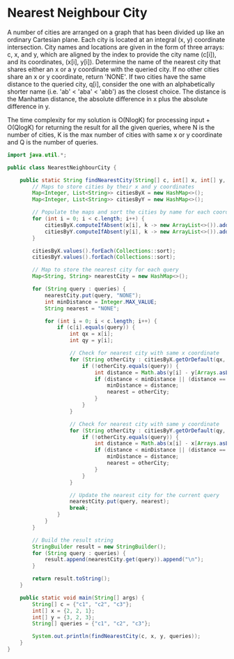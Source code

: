 # Nearest Neighbour City
A number of cities are arranged on a graph that has been divided up like an ordinary Cartesian plane. Each city is located at an integral (x, y) coordinate intersection. City names and locations are given in the form of three arrays: c, x, and y, which are aligned by the index to provide the city name (c[i]), and its coordinates, (x[i], y[i]). Determine the name of the nearest city that shares either an x or a y coordinate with the queried city. If no other cities share an x or y coordinate, return 'NONE'. If two cities have the same distance to the queried city, q[i], consider the one with an alphabetically shorter name (i.e. 'ab' < 'aba' < 'abb') as the closest choice. The distance is the Manhattan distance, the absolute difference in x plus the absolute difference in y.

The time complexity for my solution is O(NlogK) for processing input + O(QlogK) for returning the result for all the given queries,
where N is the number of cities, K is the max number of cities with same x or y coordinate and Q is the number of queries.


```java
import java.util.*;

public class NearestNeighbourCity {

    public static String findNearestCity(String[] c, int[] x, int[] y, String[] queries) {
        // Maps to store cities by their x and y coordinates
        Map<Integer, List<String>> citiesByX = new HashMap<>();
        Map<Integer, List<String>> citiesByY = new HashMap<>();

        // Populate the maps and sort the cities by name for each coordinate
        for (int i = 0; i < c.length; i++) {
            citiesByX.computeIfAbsent(x[i], k -> new ArrayList<>()).add(c[i]);
            citiesByY.computeIfAbsent(y[i], k -> new ArrayList<>()).add(c[i]);
        }

        citiesByX.values().forEach(Collections::sort);
        citiesByY.values().forEach(Collections::sort);

        // Map to store the nearest city for each query
        Map<String, String> nearestCity = new HashMap<>();

        for (String query : queries) {
            nearestCity.put(query, "NONE");
            int minDistance = Integer.MAX_VALUE;
            String nearest = "NONE";

            for (int i = 0; i < c.length; i++) {
                if (c[i].equals(query)) {
                    int qx = x[i];
                    int qy = y[i];

                    // Check for nearest city with same x coordinate
                    for (String otherCity : citiesByX.getOrDefault(qx, new ArrayList<>())) {
                        if (!otherCity.equals(query)) {
                            int distance = Math.abs(y[i] - y[Arrays.asList(c).indexOf(otherCity)]);
                            if (distance < minDistance || (distance == minDistance && otherCity.compareTo(nearest) < 0)) {
                                minDistance = distance;
                                nearest = otherCity;
                            }
                        }
                    }

                    // Check for nearest city with same y coordinate
                    for (String otherCity : citiesByY.getOrDefault(qy, new ArrayList<>())) {
                        if (!otherCity.equals(query)) {
                            int distance = Math.abs(x[i] - x[Arrays.asList(c).indexOf(otherCity)]);
                            if (distance < minDistance || (distance == minDistance && otherCity.compareTo(nearest) < 0)) {
                                minDistance = distance;
                                nearest = otherCity;
                            }
                        }
                    }

                    // Update the nearest city for the current query
                    nearestCity.put(query, nearest);
                    break;
                }
            }
        }

        // Build the result string
        StringBuilder result = new StringBuilder();
        for (String query : queries) {
            result.append(nearestCity.get(query)).append("\n");
        }

        return result.toString();
    }

    public static void main(String[] args) {
        String[] c = {"c1", "c2", "c3"};
        int[] x = {2, 2, 1};
        int[] y = {3, 2, 3};
        String[] queries = {"c1", "c2", "c3"};

        System.out.println(findNearestCity(c, x, y, queries));
    }
}

```
